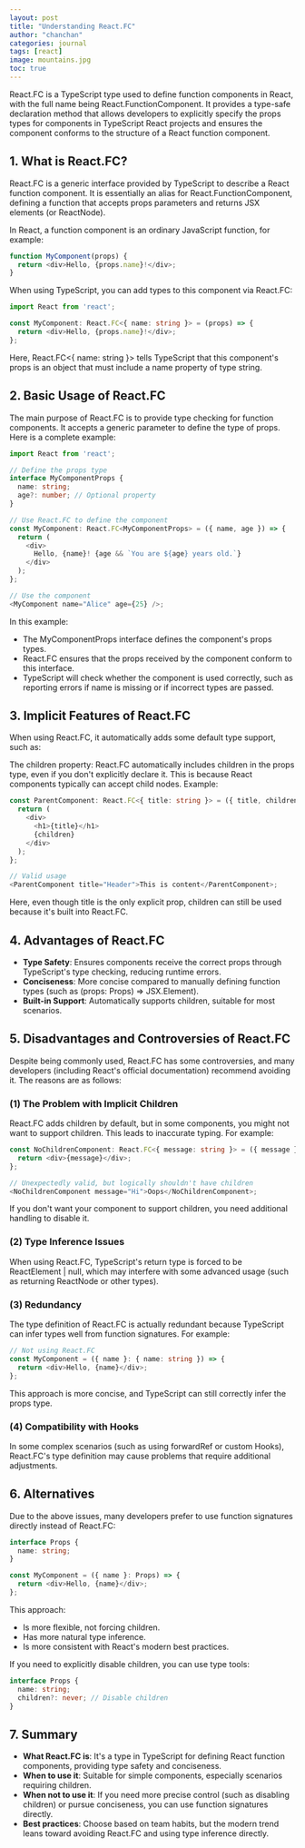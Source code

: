 ```yaml
---
layout: post
title: "Understanding React.FC"
author: "chanchan"
categories: journal
tags: [react]
image: mountains.jpg
toc: true
---
```


React.FC is a TypeScript type used to define function components in React, with the full name being React.FunctionComponent. It provides a type-safe declaration method that allows developers to explicitly specify the props types for components in TypeScript React projects and ensures the component conforms to the structure of a React function component.

## 1. What is React.FC?

React.FC is a generic interface provided by TypeScript to describe a React function component. It is essentially an alias for React.FunctionComponent, defining a function that accepts props parameters and returns JSX elements (or ReactNode).

In React, a function component is an ordinary JavaScript function, for example:

```javascript
function MyComponent(props) {
  return <div>Hello, {props.name}!</div>;
}
```

When using TypeScript, you can add types to this component via React.FC:

```typescript
import React from 'react';

const MyComponent: React.FC<{ name: string }> = (props) => {
  return <div>Hello, {props.name}!</div>;
};
```

Here, React.FC<{ name: string }> tells TypeScript that this component's props is an object that must include a name property of type string.

## 2. Basic Usage of React.FC

The main purpose of React.FC is to provide type checking for function components. It accepts a generic parameter to define the type of props. Here is a complete example:

```typescript
import React from 'react';

// Define the props type
interface MyComponentProps {
  name: string;
  age?: number; // Optional property
}

// Use React.FC to define the component
const MyComponent: React.FC<MyComponentProps> = ({ name, age }) => {
  return (
    <div>
      Hello, {name}! {age && `You are ${age} years old.`}
    </div>
  );
};

// Use the component
<MyComponent name="Alice" age={25} />;
```

In this example:
- The MyComponentProps interface defines the component's props types.
- React.FC<MyComponentProps> ensures that the props received by the component conform to this interface.
- TypeScript will check whether the component is used correctly, such as reporting errors if name is missing or if incorrect types are passed.

## 3. Implicit Features of React.FC

When using React.FC, it automatically adds some default type support, such as:

The children property: React.FC automatically includes children in the props type, even if you don't explicitly declare it. This is because React components typically can accept child nodes. Example:

```typescript
const ParentComponent: React.FC<{ title: string }> = ({ title, children }) => {
  return (
    <div>
      <h1>{title}</h1>
      {children}
    </div>
  );
};

// Valid usage
<ParentComponent title="Header">This is content</ParentComponent>;
```

Here, even though title is the only explicit prop, children can still be used because it's built into React.FC.

## 4. Advantages of React.FC

- **Type Safety**: Ensures components receive the correct props through TypeScript's type checking, reducing runtime errors.
- **Conciseness**: More concise compared to manually defining function types (such as (props: Props) => JSX.Element).
- **Built-in Support**: Automatically supports children, suitable for most scenarios.

## 5. Disadvantages and Controversies of React.FC

Despite being commonly used, React.FC has some controversies, and many developers (including React's official documentation) recommend avoiding it. The reasons are as follows:

### (1) The Problem with Implicit Children

React.FC adds children by default, but in some components, you might not want to support children. This leads to inaccurate typing. For example:

```typescript
const NoChildrenComponent: React.FC<{ message: string }> = ({ message }) => {
  return <div>{message}</div>;
};

// Unexpectedly valid, but logically shouldn't have children
<NoChildrenComponent message="Hi">Oops</NoChildrenComponent>;
```

If you don't want your component to support children, you need additional handling to disable it.

### (2) Type Inference Issues

When using React.FC, TypeScript's return type is forced to be ReactElement | null, which may interfere with some advanced usage (such as returning ReactNode or other types).

### (3) Redundancy

The type definition of React.FC is actually redundant because TypeScript can infer types well from function signatures. For example:

```typescript
// Not using React.FC
const MyComponent = ({ name }: { name: string }) => {
  return <div>Hello, {name}</div>;
};
```

This approach is more concise, and TypeScript can still correctly infer the props type.

### (4) Compatibility with Hooks

In some complex scenarios (such as using forwardRef or custom Hooks), React.FC's type definition may cause problems that require additional adjustments.

## 6. Alternatives

Due to the above issues, many developers prefer to use function signatures directly instead of React.FC:

```typescript
interface Props {
  name: string;
}

const MyComponent = ({ name }: Props) => {
  return <div>Hello, {name}</div>;
};
```

This approach:
- Is more flexible, not forcing children.
- Has more natural type inference.
- Is more consistent with React's modern best practices.

If you need to explicitly disable children, you can use type tools:

```typescript
interface Props {
  name: string;
  children?: never; // Disable children
}
```

## 7. Summary

- **What React.FC is**: It's a type in TypeScript for defining React function components, providing type safety and conciseness.
- **When to use it**: Suitable for simple components, especially scenarios requiring children.
- **When not to use it**: If you need more precise control (such as disabling children) or pursue conciseness, you can use function signatures directly.
- **Best practices**: Choose based on team habits, but the modern trend leans toward avoiding React.FC and using type inference directly.

